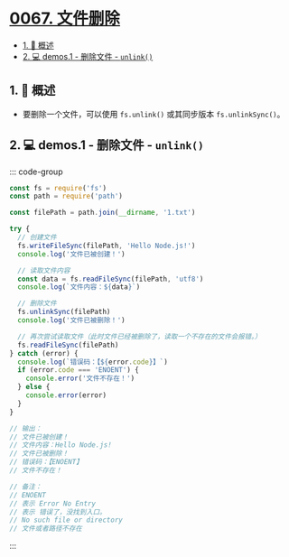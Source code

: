 # [0067. 文件删除](https://github.com/Tdahuyou/TNotes.nodejs/tree/main/notes/0067.%20%E6%96%87%E4%BB%B6%E5%88%A0%E9%99%A4)

<!-- region:toc -->

- [1. 📝 概述](#1--概述)
- [2. 💻 demos.1 - 删除文件 - `unlink()`](#2--demos1---删除文件---unlink)

<!-- endregion:toc -->

## 1. 📝 概述

- 要删除一个文件，可以使用 `fs.unlink()` 或其同步版本 `fs.unlinkSync()`。

## 2. 💻 demos.1 - 删除文件 - `unlink()`

::: code-group

```js [1.cjs] {16}
const fs = require('fs')
const path = require('path')

const filePath = path.join(__dirname, '1.txt')

try {
  // 创建文件
  fs.writeFileSync(filePath, 'Hello Node.js!')
  console.log('文件已被创建！')

  // 读取文件内容
  const data = fs.readFileSync(filePath, 'utf8')
  console.log(`文件内容：${data}`)

  // 删除文件
  fs.unlinkSync(filePath)
  console.log('文件已被删除！')

  // 再次尝试读取文件（此时文件已经被删除了，读取一个不存在的文件会报错。）
  fs.readFileSync(filePath)
} catch (error) {
  console.log(`错误码：【${error.code}】`)
  if (error.code === 'ENOENT') {
    console.error('文件不存在！')
  } else {
    console.error(error)
  }
}

// 输出：
// 文件已被创建！
// 文件内容：Hello Node.js!
// 文件已被删除！
// 错误码：【ENOENT】
// 文件不存在！

// 备注：
// ENOENT
// 表示 Error No Entry
// 表示 错误了，没找到入口。
// No such file or directory
// 文件或者路径不存在
```

:::
